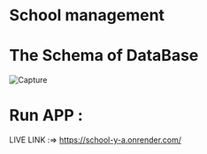 # School management

# The Schema of DataBase

![Capture](https://user-images.githubusercontent.com/87650778/230730951-da4aafb3-5400-4fff-8c1d-cdc05aea6563.PNG)


# Run APP :
LIVE LINK :=> https://school-y-a.onrender.com/
